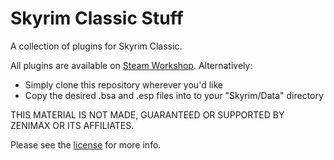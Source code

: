 Skyrim Classic Stuff
====================
A collection of plugins for Skyrim Classic.

All plugins are available on [Steam Workshop](https://steamcommunity.com/id/foxBoxInc/myworkshopfiles/?appid=72850).
Alternatively:
* Simply clone this repository wherever you'd like
* Copy the desired .bsa and .esp files into to your "Skyrim/Data" directory

THIS MATERIAL IS NOT MADE, GUARANTEED OR SUPPORTED BY ZENIMAX OR ITS AFFILIATES.

Please see the [license](license.txt) for more info.

